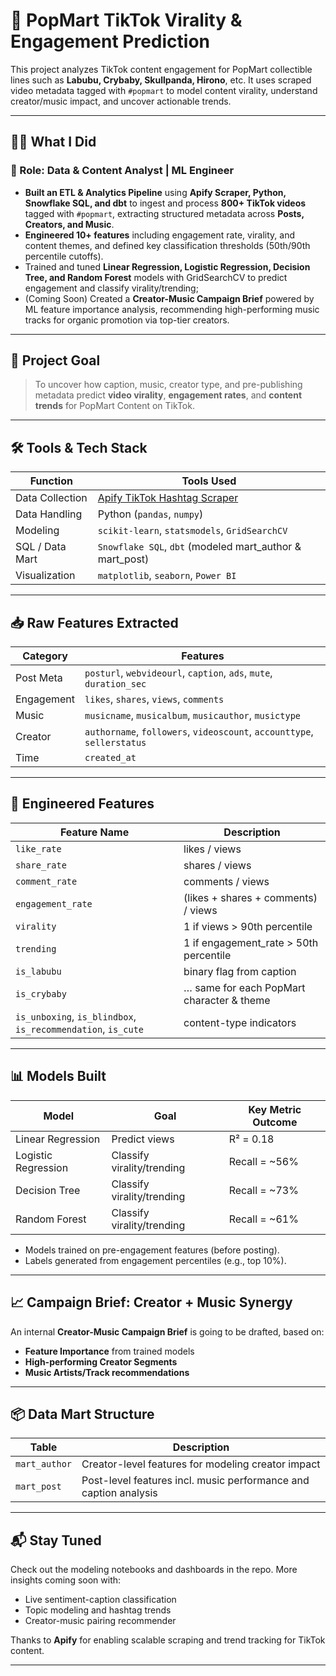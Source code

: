 # 🎥 PopMart TikTok Virality & Engagement Prediction

This project analyzes TikTok content engagement for PopMart collectible lines such as **Labubu, Crybaby, Skullpanda, Hirono**, etc. It uses scraped video metadata tagged with `#popmart` to model content virality, understand creator/music impact, and uncover actionable trends.

---

## 👨‍💻 What I Did

### 📌 Role: Data & Content Analyst | ML Engineer  
- **Built an ETL & Analytics Pipeline** using **Apify Scraper, Python, Snowflake SQL, and dbt** to ingest and process **800+ TikTok videos** tagged with `#popmart`, extracting structured metadata across **Posts, Creators, and Music**.  
- **Engineered 10+ features** including engagement rate, virality, and content themes, and defined key classification thresholds (50th/90th percentile cutoffs).  
- Trained and tuned **Linear Regression, Logistic Regression, Decision Tree, and Random Forest** models with GridSearchCV to predict engagement and classify virality/trending; 
- (Coming Soon) Created a **Creator-Music Campaign Brief** powered by ML feature importance analysis, recommending high-performing music tracks for organic promotion via top-tier creators. 

---

## 🧠 Project Goal

> To uncover how caption, music, creator type, and pre-publishing metadata predict **video virality**, **engagement rates**, and **content trends** for PopMart Content on TikTok.

---

## 🛠 Tools & Tech Stack

| Function          | Tools Used                                                  |
|-------------------|-------------------------------------------------------------|
| Data Collection   | [Apify TikTok Hashtag Scraper](https://apify.com)           |
| Data Handling     | Python (`pandas`, `numpy`)                                   |
| Modeling          | `scikit-learn`, `statsmodels`, `GridSearchCV`               |
| SQL / Data Mart   | `Snowflake SQL`, `dbt` (modeled mart_author & mart_post)    |
| Visualization     | `matplotlib`, `seaborn`, `Power BI`                         |

---

## 📥 Raw Features Extracted

| Category     | Features                                                                 |
|--------------|--------------------------------------------------------------------------|
| Post Meta    | `posturl`, `webvideourl`, `caption`, `ads`, `mute`, `duration_sec`       |
| Engagement   | `likes`, `shares`, `views`, `comments`                                   |
| Music        | `musicname`, `musicalbum`, `musicauthor`, `musictype`                    |
| Creator      | `authorname`, `followers`, `videoscount`, `accounttype`, `sellerstatus`  |
| Time         | `created_at`                                                             |

---

## 🧪 Engineered Features

| Feature Name         | Description                                       |
|----------------------|---------------------------------------------------|
| `like_rate`          | likes / views                                     |
| `share_rate`         | shares / views                                    |
| `comment_rate`       | comments / views                                  |
| `engagement_rate`    | (likes + shares + comments) / views               |
| `virality`           | 1 if views > 90th percentile                      |
| `trending`           | 1 if engagement_rate > 50th percentile                      |
| `is_labubu`          | binary flag from caption                          |
| `is_crybaby`         | … same for each PopMart character & theme         |
| `is_unboxing`, `is_blindbox`, `is_recommendation`, `is_cute` | content-type indicators |

---

## 📊 Models Built

| Model                | Goal                     | Key Metric Outcome             |
|----------------------|--------------------------|--------------------------------|
| Linear Regression    | Predict views            | R² = 0.18                      |
| Logistic Regression  | Classify virality/trending        | Recall = ~56%                  |
| Decision Tree        | Classify virality/trending        | Recall = ~73%                  |
| Random Forest        | Classify virality/trending        | Recall = ~61%                  |

- Models trained on pre-engagement features (before posting).
- Labels generated from engagement percentiles (e.g., top 10%).

---

## 📈 Campaign Brief: Creator + Music Synergy

An internal **Creator-Music Campaign Brief** is going to be drafted, based on:
- **Feature Importance** from trained models
- **High-performing Creator Segments** 
- **Music Artists/Track recommendations** 

---

## 📦 Data Mart Structure

| Table        | Description                                                      |
|--------------|------------------------------------------------------------------|
| `mart_author`| Creator-level features for modeling creator impact               |
| `mart_post`  | Post-level features incl. music performance and caption analysis |

---

## 📬 Stay Tuned

Check out the modeling notebooks and dashboards in the repo. More insights coming soon with:
- Live sentiment-caption classification
- Topic modeling and hashtag trends
- Creator-music pairing recommender

Thanks to **Apify** for enabling scalable scraping and trend tracking for TikTok content.

---
